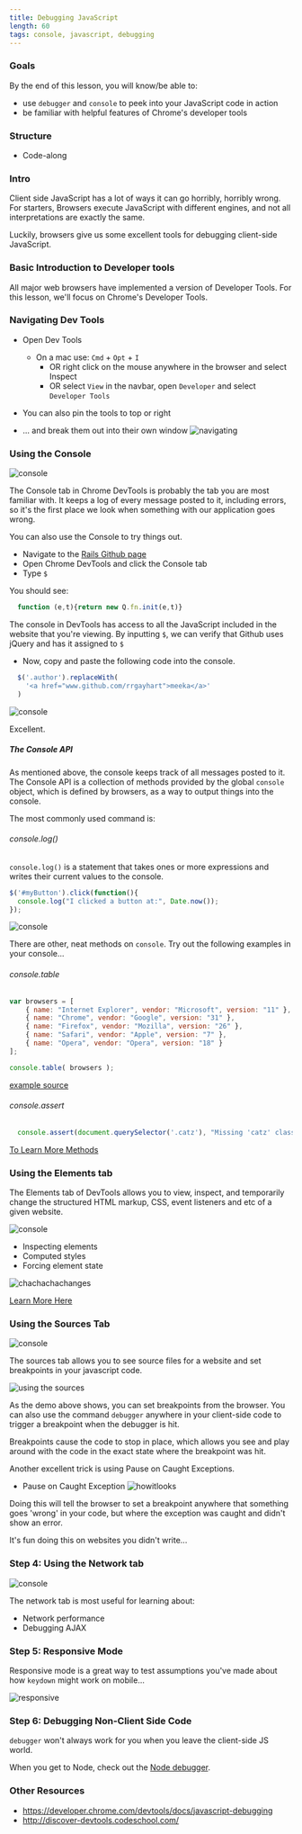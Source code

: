 ```yaml
---
title: Debugging JavaScript
length: 60
tags: console, javascript, debugging
---
```


### Goals

By the end of this lesson, you will know/be able to:

* use `debugger` and `console` to peek into your JavaScript code in action
* be familiar with helpful features of Chrome's developer tools

### Structure

* Code-along

### Intro

Client side JavaScript has a lot of ways it can go horribly, horribly wrong. For starters, Browsers execute JavaScript with different engines, and not all interpretations are exactly the same.

Luckily, browsers give us some excellent tools for debugging client-side JavaScript.

### Basic Introduction to Developer tools

All major web browsers have implemented a version of Developer Tools. For this lesson, we'll focus on Chrome's Developer Tools.

### Navigating Dev Tools
* Open Dev Tools
  * On a mac use: `Cmd` + `Opt` + `I`
	* OR right click on the mouse anywhere in the browser and select Inspect
	* OR select `View` in the navbar, open `Developer` and select `Developer Tools`

* You can also pin the tools to top or right
* ... and break them out into their own window
![navigating](http://g.recordit.co/L8euYRVfrA.gif)

### Using the Console

![console](assets/debug-console.png)

The Console tab in Chrome DevTools is probably the tab you are most familiar with. It keeps a log of every message posted to it, including errors, so it's the first place we look when something with our application goes wrong.

You can also use the Console to try things out.

- Navigate to the [Rails Github page](https://github.com/rails/rails)
- Open Chrome DevTools and click the Console tab
- Type `$`

You should see:

```js
  function (e,t){return new Q.fn.init(e,t)}
```

The console in DevTools has access to all the JavaScript included in the website that you're viewing. By inputting `$`, we can verify that Github uses jQuery and has it assigned to `$`

- Now, copy and paste the following code into the console.

```js
  $('.author').replaceWith(
    '<a href="www.github.com/rrgayhart">meeka</a>'
  )
```

![console](assets/debug-wrote-rails.png)

Excellent.

##### The Console API

As mentioned above, the console keeps track of all messages posted to it. The Console API is a collection of methods provided by the global `console` object, which is defined by browsers, as a way to output things into the console.

The most commonly used command is:

###### console.log()

`console.log()` is a statement that takes ones or more expressions and writes their current values to the console.

```javascript
$('#myButton').click(function(){
  console.log("I clicked a button at:", Date.now());
});
```

![console](assets/debug-log.png)

There are other, neat methods on `console`. Try out the following examples in your console...

###### console.table

```javascript
var browsers = [
	{ name: "Internet Explorer", vendor: "Microsoft", version: "11" },
	{ name: "Chrome", vendor: "Google", version: "31" },
	{ name: "Firefox", vendor: "Mozilla", version: "26" },
	{ name: "Safari", vendor: "Apple", version: "7" },
	{ name: "Opera", vendor: "Opera", version: "18" }
];

console.table( browsers );
```
[example source](http://www.sitepoint.com/three-little-known-development-console-api-methods/)

###### console.assert

```javascript
  console.assert(document.querySelector('.catz'), "Missing 'catz' class")
```

[To Learn More Methods](https://github.com/DeveloperToolsWG/console-object/blob/master/api.md)

### Using the Elements tab

The Elements tab of DevTools allows you to view, inspect, and temporarily change the structured HTML markup, CSS, event listeners and etc of a given website.

![console](assets/debug-elements.png)

- Inspecting elements
- Computed styles
- Forcing element state

![chachachachanges](http://g.recordit.co/hqKRaFSCAV.gif)

[Learn More Here](https://developer.chrome.com/devtools/docs/dom-and-styles)

### Using the Sources Tab

![console](assets/debug-sources.png)

The sources tab allows you to see source files for a website and set breakpoints in your javascript code.

![using the sources](http://g.recordit.co/W9zWeVG5aq.gif)

As the demo above shows, you can set breakpoints from the browser. You can also use the command `debugger` anywhere in your client-side code to trigger a breakpoint when the debugger is hit.

Breakpoints cause the code to stop in place, which allows you see and play around with the code in the exact state where the breakpoint was hit.

Another excellent trick is using Pause on Caught Exceptions.

* Pause on Caught Exception
  ![howitlooks](http://i.stack.imgur.com/ItvZj.png)

Doing this will tell the browser to set a breakpoint anywhere that something goes 'wrong' in your code, but where the exception was caught and didn't show an error.

It's fun doing this on websites you didn't write...

### Step 4: Using the Network tab

![console](assets/debug-network.png)

The network tab is most useful for learning about:

* Network performance
* Debugging AJAX

### Step 5: Responsive Mode
Responsive mode is a great way to test assumptions you've made about how `keydown` might work on mobile...

![responsive](http://recordit.co/UlLuVtCgml)

### Step 6: Debugging Non-Client Side Code

`debugger` won't always work for you when you leave the client-side JS world.

When you get to Node, check out the [Node debugger](https://nodejs.org/api/debugger.html).

### Other Resources
- https://developer.chrome.com/devtools/docs/javascript-debugging
- http://discover-devtools.codeschool.com/
